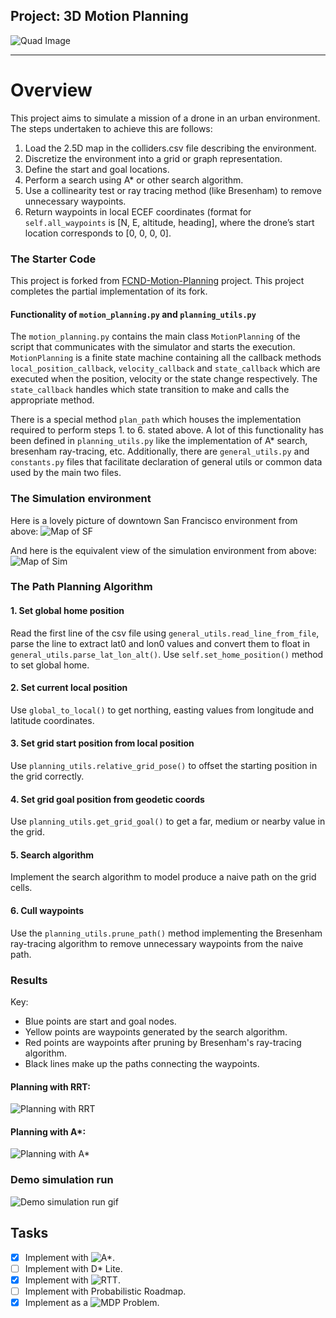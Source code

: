 ## Project: 3D Motion Planning
![Quad Image](./assets/enroute.png)

---


# Overview
This project aims to simulate a mission of a drone in an urban environment. The steps undertaken to achieve this are follows:
1. Load the 2.5D map in the colliders.csv file describing the environment.
2. Discretize the environment into a grid or graph representation.
3. Define the start and goal locations.
4. Perform a search using A* or other search algorithm.
5. Use a collinearity test or ray tracing method (like Bresenham) to remove unnecessary waypoints.
6. Return waypoints in local ECEF coordinates (format for `self.all_waypoints` is [N, E, altitude, heading], where the drone’s start location corresponds to [0, 0, 0, 0].

### The Starter Code
This project is forked from [FCND-Motion-Planning](https://github.com/udacity/FCND-Motion-Planning) project. This project completes the partial implementation of its fork.

#### Functionality of `motion_planning.py` and `planning_utils.py`
The `motion_planning.py` contains the main class `MotionPlanning` of the script that communicates with the simulator and starts the execution.
`MotionPlanning` is a finite state machine containing all the callback methods `local_position_callback`, `velocity_callback` and `state_callback` which are executed when the position, velocity or the state change respectively.
The `state_callback` handles which state transition to make and calls the appropriate method. 

There is a special method `plan_path` which houses the implementation required to perform steps 1. to 6. stated above.
A lot of this functionality has been defined in `planning_utils.py` like the implementation of A* search, bresenham ray-tracing, etc. Additionally, there are `general_utils.py` and `constants.py` files that facilitate declaration of general utils or common data used by the main two files.

### The Simulation environment
Here is a lovely picture of downtown San Francisco environment from above:
![Map of SF](./assets/sf_city.png)

And here is the equivalent view of the simulation environment from above:
![Map of Sim](./assets/sf_city_sim.jpg)

### The Path Planning Algorithm

#### 1. Set global home position
Read the first line of the csv file using `general_utils.read_line_from_file`, parse the line to extract lat0 and lon0 values and convert them to float in `general_utils.parse_lat_lon_alt()`. Use `self.set_home_position()` method to set global home.

#### 2. Set current local position
Use `global_to_local()` to get northing, easting values from longitude and latitude coordinates.

#### 3. Set grid start position from local position
Use `planning_utils.relative_grid_pose()` to offset the starting position in the grid correctly.

#### 4. Set grid goal position from geodetic coords
Use `planning_utils.get_grid_goal()` to get a far, medium or nearby value in the grid.

#### 5. Search algorithm
Implement the search algorithm to model produce a naive path on the grid cells.

#### 6. Cull waypoints 
Use the `planning_utils.prune_path()` method implementing the Bresenham ray-tracing algorithm to remove unnecessary waypoints from the naive path.

### Results
Key:
- Blue points are start and goal nodes.
- Yellow points are waypoints generated by the search algorithm.
- Red points are waypoints after pruning by Bresenham's ray-tracing algorithm.
- Black lines make up the paths connecting the waypoints.

#### Planning with RRT:
![Planning with RRT](https://github.com/l0g1c-80m8/3d-motion-planning/blob/implement-rrt/assets/rtt-2.png)

#### Planning with A*:
![Planning with A*](./assets/waypoints_long.png)

### Demo simulation run
![Demo simulation run gif](./assets/demo_sim_run.gif)


## Tasks

- [x] Implement with ![A*](https://github.com/l0g1c-80m8/3d-motion-planning).
- [ ] Implement with D* Lite.
- [x] Implement with ![RTT](https://github.com/l0g1c-80m8/3d-motion-planning/tree/implement-rrt).
- [ ] Implement with Probabilistic Roadmap.
- [x] Implement as a ![MDP](https://github.com/l0g1c-80m8/3d-motion-planning/tree/implement-mdp-model) Problem.

